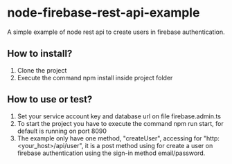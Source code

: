 # node-firebase-rest-api-example
A simple example of node rest api to create users in firebase authentication.

## How to install?

1) Clone the project
2) Execute the command npm install inside project folder

## How to use or test?

1) Set your service account key and database url on file firebase.admin.ts
2) To start the project you have to execute the command npm run start, for default is running on port 8090
3) The example only have one method, "createUser", accessing for "http:<your_host>/api/user", it is a post method using for create a user on firebase authentication using the sign-in method email/password.